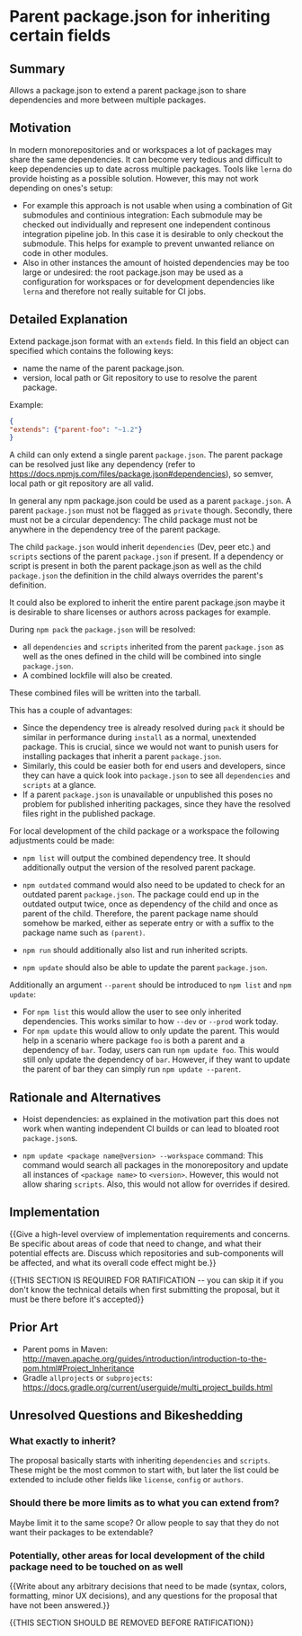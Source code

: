 # Parent package.json for inheriting certain fields

## Summary

Allows a package.json to extend a parent package.json to share dependencies and more between multiple packages.

## Motivation

In modern monorepositories and or workspaces a lot of packages may share the same dependencies. It can become very tedious and difficult to keep dependencies up to date across multiple packages. Tools like `lerna` do provide hoisting as a possible solution. However, this may not work depending on ones's setup: 
* For example this approach is not usable when using a combination of Git submodules and continious integration: Each submodule may be checked out individually and represent one independent continous integration pipeline job. In this case it is desirable to only checkout the submodule. This helps for example to prevent unwanted reliance on code in other modules. 
* Also in other instances the amount of hoisted dependencies may be too large or undesired: the root package.json may be used as a configuration for workspaces or for development dependencies like `lerna` and therefore not really suitable for CI jobs.   

## Detailed Explanation

Extend package.json format with an `extends` field. In this field an object can specified which contains the following keys:
* name the name of the parent package.json.  
* version, local path or Git repository to use to resolve the parent package.

Example:
````json
{
"extends": {"parent-foo": "~1.2"}
} 
````
A child can only extend a single parent `package.json`. The parent package can be resolved just like any dependency (refer to https://docs.npmjs.com/files/package.json#dependencies), so semver, local path or git repository are all valid. 

In general any npm package.json could be used as a parent `package.json`. A parent `package.json` must not be flagged as `private` though. Secondly, there must not be a circular dependency: The child package must not be anywhere in the dependency tree of the parent package. 

The child `package.json` would inherit `dependencies` (Dev, peer etc.) and `scripts` sections of the parent `package.json` if present. If a dependency or script is present in both the parent package.json as well as the child `package.json` the definition in the child always overrides the parent's definition. 

It could also be explored to inherit the entire parent package.json maybe it is desirable to share licenses or authors across packages for example.

During `npm pack` the `package.json` will be resolved:

* all `dependencies` and  `scripts` inherited from the parent `package.json` as well as the ones defined in the child will be combined into single `package.json`.
* A combined lockfile will also be created.

These combined files will be written into the tarball. 

This has a couple of advantages:

* Since the dependency tree is already resolved during `pack` it should be similar in performance during `install` as a normal, unextended package. This is crucial, since we would not want to punish users for installing packages that inherit a parent `package.json`.
* Similarly, this could be easier both for end users and developers, since they can have a quick look into `package.json` to see all `dependencies` and `scripts` at a glance.
* If a parent `package.json` is unavailable or unpublished this poses no problem for published inheriting packages, since they have the resolved files right in the published package. 

For local development of the child package or a workspace the following adjustments could be made:

  * `npm list` will output the combined dependency tree. It should additionally output the version of the resolved parent package. 

 * `npm outdated` command would also need to be updated to check for an outdated parent `package.json`. The package could end up in the outdated output twice, once as dependency of the child and once as parent of the child. Therefore, the parent package name should somehow be marked, either as seperate entry or with a suffix to the package name such as `(parent)`.  

 * `npm run` should additionally also list and run inherited scripts.  
 * `npm update` should also be able to update the parent `package.json`.

Additionally an argument `--parent` should be introduced to `npm list` and `npm update`:

* For `npm list` this would allow the user to see only inherited dependencies. This works similar to how `--dev` or `--prod` work today.
* For `npm update` this would allow to only update the parent. This would help in a scenario where package `foo` is both a parent and a dependency of `bar`. Today, users can run `npm update foo`. This would still only update the dependency of `bar`. However, if they want to update the parent of bar they can simply run `npm update --parent`.   


## Rationale and Alternatives

* Hoist dependencies: as explained in the motivation part this does not work when wanting independent CI builds or can lead to bloated root `package.json`s. 

* `npm update <package name@version> --workspace` command: This command would search all packages in  the monorepository and update all instances of `<package name>` to `<version>`. However, this would not allow sharing `scripts`. Also, this would not allow for overrides if desired.  

## Implementation

{{Give a high-level overview of implementation requirements and concerns. Be specific about areas of code that need to change, and what their potential effects are. Discuss which repositories and sub-components will be affected, and what its overall code effect might be.}}

{{THIS SECTION IS REQUIRED FOR RATIFICATION -- you can skip it if you don't know the technical details when first submitting the proposal, but it must be there before it's accepted}}

## Prior Art

* Parent poms in Maven: http://maven.apache.org/guides/introduction/introduction-to-the-pom.html#Project_Inheritance
* Gradle `allprojects` or `subprojects`: https://docs.gradle.org/current/userguide/multi_project_builds.html

## Unresolved Questions and Bikeshedding

### What exactly to inherit?
The proposal basically starts with inheriting `dependencies` and `scripts`. These might be the most common to start with, but later the list could be extended to include other fields like `license`, `config` or `authors`.  

### Should there be more limits as to what you can extend from? 
Maybe limit it to the same scope? Or allow people to say that they do not want their packages to be extendable?


### Potentially, other areas for local development of the child package need to be touched on as well


{{Write about any arbitrary decisions that need to be made (syntax, colors, formatting, minor UX decisions), and any questions for the proposal that have not been answered.}}

{{THIS SECTION SHOULD BE REMOVED BEFORE RATIFICATION}}
